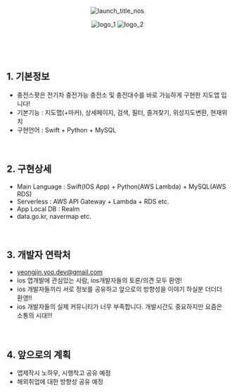 <div align="center"> 
  
![launch_title_nos](https://user-images.githubusercontent.com/86177448/163198219-5099ae45-e39f-458e-9d0d-26618533e838.png)
  
![logo_1](https://user-images.githubusercontent.com/86177448/163199946-6d43fac3-0d09-4c29-aafd-402babe15ac5.png)
![logo_2](https://user-images.githubusercontent.com/86177448/163199951-76b1e67f-b703-4e39-9623-982d29ac584a.png)

</div>

<br/><br/><br/>

## 1. 기본정보
- 충전스팟은 전기차 충전가능 충전소 및 충전대수를 바로 가능하게 구현한 지도앱 입니다!
- 기본기능 : 지도맵(+마커), 상세페이지, 검색, 필터, 즐겨찾기, 위성지도변환, 현재위치
- 구현언어 : Swift + Python + MySQL<br/><br/><br/>

## 2. 구현상세
- Main Language : Swift(IOS App) + Python(AWS Lambda) + MySQL(AWS RDS)
- Serverless : AWS API Gateway + Lambda + RDS etc.
- App Local DB : Realm
- data.go.kr, navermap etc.<br/><br/><br/>

## 3. 개발자 연락처
- yeongjin.yoo.dev@gmail.com
- ios 앱개발에 관심있는 사람, ios개발자들의 토론/의견 모두 환영!
- ios 개발자들끼리 서로 정보를 공유하고 앞으로의 방향성을 이야기 하실분 더더더 환영!!
- ios 개발자들의 실제 커뮤니티가 너무 부족합니다. 개발시간도 중요하지만 요즘은 소통의 시대!!!<br/><br/><br/>

## 4. 앞으로의 계획
- 앱제작시 노하우, 시행착고 공유 예정
- 해외취업에 대한 방향성 공유 예정<br/><br/><br/>
